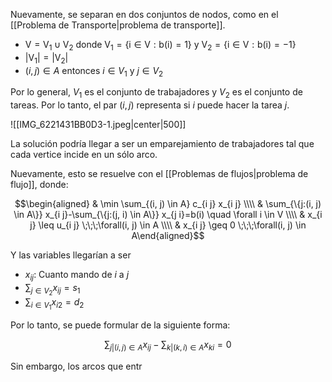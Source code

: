 
Nuevamente, se separan en dos conjuntos de nodos, como en el [[Problema de Transporte|problema de transporte]]. 

- $\mathrm{V}=\mathrm{V}_1\cup \mathrm{V}_2$ donde $\mathrm{V}_1=\{\mathrm{i} \in \mathrm{V}: \mathrm{b}(\mathrm{i})=1\}$ y $\mathrm{V}_2=\{\mathrm{i} \in \mathrm{V}: \mathrm{b}(\mathrm{i})=-1\}$
- $|\mathrm{V}_1|=|\mathrm{V}_2|$
- $(i, j) \in A$ entonces $i \in V_1$ y $j \in V_2$

Por lo general, $V_1$ es el conjunto de trabajadores y $V_2$ es el conjunto de tareas. Por lo tanto, el par $(i,j)$ representa si $i$ puede hacer la tarea $j$. 

![[IMG_6221431BB0D3-1.jpeg|center|500]] 


La solución podría llegar a ser un emparejamiento de trabajadores tal que cada vertice incide en un sólo arco. 

Nuevamente, esto se resuelve con el [[Problemas de flujos|problema de flujo]], donde: 

$$\begin{aligned} & \min \sum_{(i, j) \in A} c_{i j} x_{i j} \\\\ & \sum_{\{j:(i, j) \in A\}} x_{i j}-\sum_{\{j:(j, i) \in A\}} x_{j i}=b(i) \quad \forall i \in V \\\\ & x_{i j} \leq u_{i j} \;\;\;\forall(i, j) \in A \\\\ & x_{i j} \geq 0 \;\;\;\forall(i, j) \in A\end{aligned}$$

Y las variables llegarían a ser 

- $x_{ij}$: Cuanto mando de $i$ a $j$
- $\sum_{j\in V_2}x_{ij}=s_1$
- $\sum_{i\in V_1}x_{i2}=d_2$ 

Por lo tanto, se puede formular de la siguiente forma: 

$$\sum_{j\vert (i,j)\in A}x_{ij}-\sum_{k\vert (k,i)\in A}x_{ki}=0$$

Sin embargo, los arcos que entr
